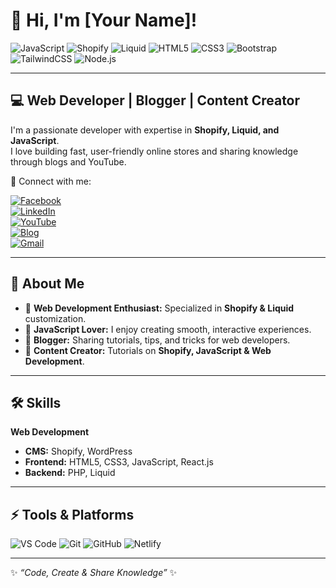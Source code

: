 # 👋 Hi, I'm [Your Name]!

<!-- Tech Badges -->
![JavaScript](https://img.shields.io/badge/JavaScript-F7DF1E?style=for-the-badge&logo=javascript&logoColor=black)
![Shopify](https://img.shields.io/badge/Shopify-7AB55C?style=for-the-badge&logo=shopify&logoColor=white)
![Liquid](https://img.shields.io/badge/Liquid-3D3D3D?style=for-the-badge&logo=shopify&logoColor=white)
![HTML5](https://img.shields.io/badge/HTML5-E34F26?style=for-the-badge&logo=html5&logoColor=white)
![CSS3](https://img.shields.io/badge/CSS3-1572B6?style=for-the-badge&logo=css3&logoColor=white)
![Bootstrap](https://img.shields.io/badge/Bootstrap-7952B3?style=for-the-badge&logo=bootstrap&logoColor=white)
![TailwindCSS](https://img.shields.io/badge/Tailwind_CSS-38B2AC?style=for-the-badge&logo=tailwind-css&logoColor=white)
![Node.js](https://img.shields.io/badge/Node.js-43853D?style=for-the-badge&logo=node.js&logoColor=white)

---

## 💻 Web Developer | Blogger | Content Creator  
I'm a passionate developer with expertise in **Shopify, Liquid, and JavaScript**.  
I love building fast, user-friendly online stores and sharing knowledge through blogs and YouTube.

📌 Connect with me:  

[![Facebook](https://img.shields.io/badge/Facebook-1877F2?style=for-the-badge&logo=facebook&logoColor=white)](https://facebook.com/)  
[![LinkedIn](https://img.shields.io/badge/LinkedIn-0A66C2?style=for-the-badge&logo=linkedin&logoColor=white)](https://linkedin.com/)  
[![YouTube](https://img.shields.io/badge/YouTube-FF0000?style=for-the-badge&logo=youtube&logoColor=white)](https://youtube.com/)  
[![Blog](https://img.shields.io/badge/Blog-FF5722?style=for-the-badge&logo=hashnode&logoColor=white)](#)  
[![Gmail](https://img.shields.io/badge/Email-D14836?style=for-the-badge&logo=gmail&logoColor=white)](mailto:youremail@gmail.com)

---

## 🚀 About Me
- 🔹 **Web Development Enthusiast:** Specialized in **Shopify & Liquid** customization.  
- 🔹 **JavaScript Lover:** I enjoy creating smooth, interactive experiences.  
- 🔹 **Blogger:** Sharing tutorials, tips, and tricks for web developers.  
- 🔹 **Content Creator:** Tutorials on **Shopify, JavaScript & Web Development**.  

---

## 🛠 Skills

**Web Development**  
- **CMS:** Shopify, WordPress  
- **Frontend:** HTML5, CSS3, JavaScript, React.js  
- **Backend:** PHP, Liquid  

---

## ⚡ Tools & Platforms
![VS Code](https://img.shields.io/badge/VS%20Code-007ACC?style=for-the-badge&logo=visual-studio-code&logoColor=white)
![Git](https://img.shields.io/badge/Git-F05032?style=for-the-badge&logo=git&logoColor=white)
![GitHub](https://img.shields.io/badge/GitHub-181717?style=for-the-badge&logo=github&logoColor=white)
![Netlify](https://img.shields.io/badge/Netlify-00C7B7?style=for-the-badge&logo=netlify&logoColor=white)

---
✨ *“Code, Create & Share Knowledge”* ✨

